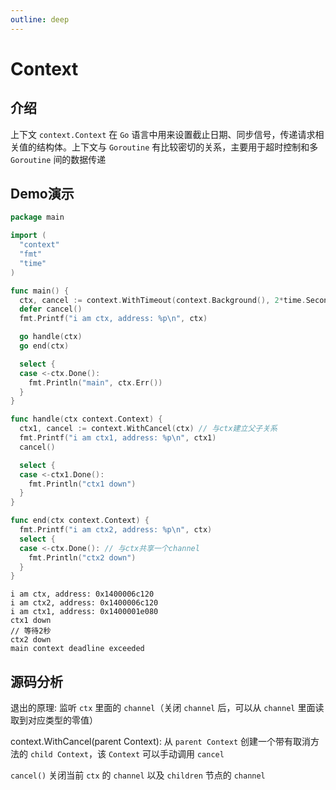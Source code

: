 ```yaml
---
outline: deep
---
```


# Context

## 介绍

上下文 `context.Context` 在 `Go` 语言中用来设置截止日期、同步信号，传递请求相关值的结构体。上下文与 `Goroutine` 有比较密切的关系，主要用于超时控制和多 `Goroutine` 间的数据传递

## Demo演示

```go
package main

import (
  "context"
  "fmt"
  "time"
)

func main() {
  ctx, cancel := context.WithTimeout(context.Background(), 2*time.Second)
  defer cancel()
  fmt.Printf("i am ctx, address: %p\n", ctx)

  go handle(ctx)
  go end(ctx)

  select {
  case <-ctx.Done():
    fmt.Println("main", ctx.Err())
  }
}

func handle(ctx context.Context) {
  ctx1, cancel := context.WithCancel(ctx) // 与ctx建立父子关系
  fmt.Printf("i am ctx1, address: %p\n", ctx1)
  cancel()

  select {
  case <-ctx1.Done():
    fmt.Println("ctx1 down")
  }
}

func end(ctx context.Context) {
  fmt.Printf("i am ctx2, address: %p\n", ctx)
  select {
  case <-ctx.Done(): // 与ctx共享一个channel
    fmt.Println("ctx2 down")
  }
}
```

```shell
i am ctx, address: 0x1400006c120
i am ctx2, address: 0x1400006c120
i am ctx1, address: 0x1400001e080
ctx1 down
// 等待2秒
ctx2 down
main context deadline exceeded
```

## 源码分析

退出的原理: 监听 `ctx` 里面的 `channel`（关闭 `channel` 后，可以从 `channel` 里面读取到对应类型的零值）

context.WithCancel(parent Context): 从 `parent Context` 创建一个带有取消方法的 `child Context`，该 `Context` 可以手动调用 `cancel`

`cancel()` 关闭当前 `ctx` 的 `channel` 以及 `children` 节点的 `channel`
